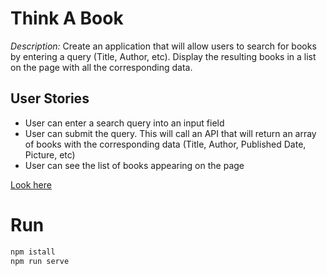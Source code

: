 # Think A Book


*Description:* Create an application that will allow users to search for books by entering a query (Title, Author, etc). Display the resulting books in a list on the page with all the corresponding data.

## User Stories

* User can enter a search query into an input field
* User can submit the query. This will call an API that will return an array of books with the corresponding data (Title, Author, Published Date, Picture, etc)
* User can see the list of books appearing on the page

[Look here](https://www.freecodecamp.org/news/here-are-some-app-ideas-you-can-build-to-level-up-your-coding-skills-39618291f672/)

# Run

```sh
npm istall
npm run serve
```
